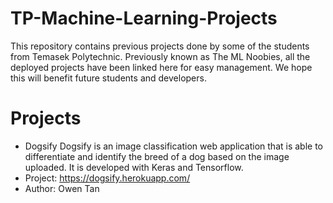 # TP-Machine-Learning-Projects
This repository contains previous projects done by some of the students from Temasek Polytechnic. Previously known as The ML Noobies, all the deployed projects have been linked here for easy management. We hope this will benefit future students and developers.

# Projects
- Dogsify
Dogsify is an image classification web application that is able to differentiate and identify the breed of a dog based on the image uploaded. It is developed with Keras and Tensorflow.
- Project: https://dogsify.herokuapp.com/
- Author: Owen Tan


